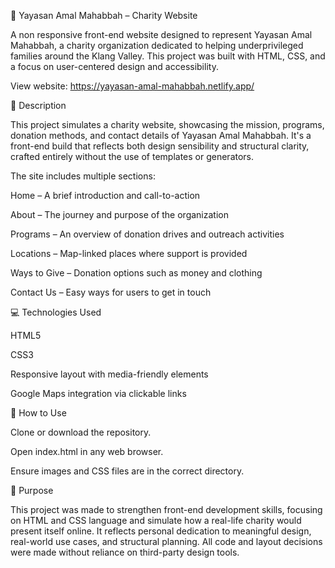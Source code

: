 🌟 Yayasan Amal Mahabbah – Charity Website

A non responsive front-end website designed to represent Yayasan Amal Mahabbah, a charity organization dedicated to helping underprivileged families around the Klang Valley. This project was built with HTML, CSS, and a focus on user-centered design and accessibility.

View website: https://yayasan-amal-mahabbah.netlify.app/

📝 Description

This project simulates a charity website, showcasing the mission, programs, donation methods, and contact details of Yayasan Amal Mahabbah. It's a front-end build that reflects both design sensibility and structural clarity, crafted entirely without the use of templates or generators.

The site includes multiple sections:

Home – A brief introduction and call-to-action

About – The journey and purpose of the organization

Programs – An overview of donation drives and outreach activities

Locations – Map-linked places where support is provided

Ways to Give – Donation options such as money and clothing

Contact Us – Easy ways for users to get in touch

💻 Technologies Used

HTML5

CSS3

Responsive layout with media-friendly elements

Google Maps integration via clickable links

📂 How to Use

Clone or download the repository.

Open index.html in any web browser.

Ensure images and CSS files are in the correct directory.

🎯 Purpose

This project was made to strengthen front-end development skills, focusing on HTML and CSS language and simulate how a real-life charity would present itself online. It reflects personal dedication to meaningful design, real-world use cases, and structural planning. All code and layout decisions were made without reliance on third-party design tools.
